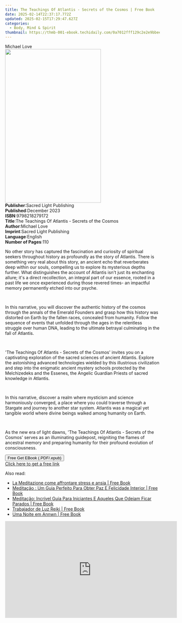 ```yaml
---
title: The Teachings Of Atlantis - Secrets of the Cosmos | Free Book
date: 2025-02-14T22:37:17.772Z
updated: 2025-02-15T17:29:47.627Z
categories:
  - Body, Mind & Spirit
thumbnail: https://thmb-001-ebook.techidaily.com/0a7012fff129c2e2e9bbee9de251fd92462ce82dd5c0629e2e5fd2ce1619f0d2.jpg
---
```

<main id="book-container">
  <div class="flex flex-col">
    <div class="book-brief flex-1 py-6 px-4 sm:p-6 md:py-10 md:px-8">
      <!-- brief-->
      <div class="book-brief-main">Michael Love</div>
    </div>
    <div
      class="book-meta-info flex-1 grid gap-4 col-start-1 col-end-3 row-start-1 sm:mb-6 sm:grid-cols-4 lg:gap-6 lg:col-start-2 lg:row-end-6 lg:row-span-6 lg:mb-0"
    >
      <div
        class="book-meta-info-left place-content-center mt-4 p-4 text-sm leading-6 col-start-2 col-span-2 dark:text-slate-400"
      >
        <img
          class="w-full h-500 object-cover rounded-lg sm:h-255 sm:col-span-2 lg:col-span-full"
          src="https://img-001-ebook.techidaily.com/4065d9496ee2b55348e79510ef0ba11fb63d056211067b9cb8f0f291cb75558a.jpg"
          alt=""
          width="312"
          height="500"
        />
      </div>
      <div
        class="book-meta-info-right mt-2 col-start-1 row-start-2 col-span-3 self-center"
      >
        <!-- meta data  -->
        <div class="flex flex-col px-4 md:px-8">
          <div class="flex-1">
            <strong>Publisher</strong>:<span class="px-2"
              >Sacred Light Publishing</span
            >
          </div>
          <div class="flex-1">
            <strong>Published</strong>:<span class="px-2">December 2023</span>
          </div>
          <div class="flex-1">
            <strong>ISBN</strong>:<span class="px-2">9798218279172</span>
          </div>
          <div class="flex-1">
            <strong>Title</strong>:<span class="px-2"
              >The Teachings Of Atlantis - Secrets of the Cosmos</span
            >
          </div>
          <div class="flex-1">
            <strong>Author</strong>:<span class="px-2">Michael Love</span>
          </div>
          <div class="flex-1">
            <strong>Imprint</strong>:<span class="px-2"
              >Sacred Light Publishing</span
            >
          </div>
          <div class="flex-1">
            <strong>Language</strong>:<span class="px-2">English</span>
          </div>
          <div class="flex-1">
            <strong>Number of Pages</strong>:<span class="px-2">110</span>
          </div>
        </div>
      </div>
    </div>
    <div class="book-description flex-1 py-6 px-4 sm:p-6 md:py-10 md:px-8">
      <div class="book-description-main">
        <div accordion-content="" id="description">
          <p>
            No other story has captured the fascination and curiosity of
            spiritual seekers throughout history as profoundly as the story of
            Atlantis. There is something very real about this story, an ancient
            echo that reverberates deep within our souls, compelling us to
            explore its mysterious depths further. What distinguishes the
            account of Atlantis isn't just its enchanting allure; it's a direct
            recollection, an integral part of our essence, rooted in a past life
            we once experienced during those revered times- an impactful memory
            permanently etched into our psyche.
          </p>
          <p><br /></p>
          <p>
            In this narrative, you will discover the authentic history of the
            cosmos through the annals of the Emerald Founders and grasp how this
            history was distorted on Earth by the fallen races, concealed from
            humanity. Follow the sequence of events that unfolded through the
            ages in the relentless struggle over human DNA, leading to the
            ultimate betrayal culminating in the fall of Atlantis.
          </p>
          <p><br /></p>
          <p>
            'The Teachings Of Atlantis - Secrets of the Cosmos' invites you on a
            captivating exploration of the sacred sciences of ancient Atlantis.
            Explore the astonishing advanced technologies wielded by this
            illustrious civilization and step into the enigmatic ancient mystery
            schools protected by the Melchizedeks and the Essenes, the Angelic
            Guardian Priests of sacred knowledge in Atlantis.
          </p>
          <p><br /></p>
          <p>
            In this narrative, discover a realm where mysticism and science
            harmoniously converged, a place where you could traverse through a
            Stargate and journey to another star system. Atlantis was a magical
            yet tangible world where divine beings walked among humanity on
            Earth.
          </p>
          <p><br /></p>
          <p>
            As the new era of light dawns, 'The Teachings Of Atlantis - Secrets
            of the Cosmos' serves as an illuminating guidepost, reigniting the
            flames of ancestral memory and preparing humanity for their profound
            evolution of consciousness.
          </p>
        </div>
        <div class="accordion-fader"></div>
      </div>
    </div>
    <div class="book-excerpts flex-1 py-6 px-4 sm:p-6 md:py-10 md:px-8"></div>
    <div
      class="book-about-author flex-1 py-6 px-4 sm:p-6 md:py-10 md:px-8"
    ></div>
    <div class="book-free-get flex-1 py-6 px-4 sm:p-6 md:py-10 md:px-8">
      <button
        id="btn-free-get"
        class="bg-blue-500 hover:bg-blue-700 text-white font-bold py-2 px-4 rounded"
      >
        Free Get EBook (.PDF/.epub)
      </button>
      <div id="countdown-display" class="px-2 text-lg mt-2"></div>
      <a
        id="free-link"
        class="hidden bg-blue-500 hover:bg-blue-700 text-white font-bold py-2 px-4 rounded"
        href="https://www.ebooks.com/en-us/book/211253737/the-teachings-of-atlantis-secrets-of-the-cosmos/michael-love/"
        target="_blank"
        >Click here to get a free link</a
      >
    </div>
    <script>
      let countdownTime = 0;
      let countdownInterval = null;
      document
        .getElementById('btn-free-get')
        .addEventListener('click', startCountdown);
      function startCountdown() {
        countdownTime = new Date().getTime() + 60000 * 3;
        countdownInterval = setInterval(updateCountdown, 1000);
        document.getElementById('btn-free-get').disabled = true;
        document
          .getElementById('btn-free-get')
          .classList.add('bg-gray-500', 'cursor-not-allowed');
      }
      function updateCountdown() {
        let currentTime = new Date().getTime();
        let timeLeft = countdownTime - currentTime;
        let secondsLeft = Math.floor(timeLeft / 1000);
        document.getElementById('countdown-display').innerHTML =
          `Remaining time: ${secondsLeft} seconds.`;
        if (secondsLeft <= 0) {
          clearInterval(countdownInterval);
          document.getElementById('btn-free-get').classList.add('hidden');
          document.getElementById('free-link').classList.remove('hidden');
          document.getElementById('countdown-display').innerHTML = '';
        }
      }
    </script>
  </div>
</main>

<ins class="adsbygoogle"
      style="display:block"
      data-ad-client="ca-pub-7571918770474297"
      data-ad-slot="8358498916"
      data-ad-format="auto"
      data-full-width-responsive="true"></ins>
    

<span class="atpl-alsoreadstyle">Also read:</span>
<div><ul>
<li><a href="https://novels-ebooks.techidaily.com/209634834-9781547573028-la-meditazione-come-affrontare-stress-e-ansia/"><u>La Meditazione come affrontare stress e ansia | Free Book</u></a></li>
<li><a href="https://novels-ebooks.techidaily.com/209634827-9781547573141-meditacao-um-guia-perfeito-para-obter-paz-e-felicidade-interior/"><u>Meditação : Um Guia Perfeito Para Obter Paz E Felicidade Interior | Free Book</u></a></li>
<li><a href="https://novels-ebooks.techidaily.com/209634773-9781547573172-meditacao-incrivel-guia-para-iniciantes-e-aqueles-que-odeiam-ficar-parados/"><u>Meditação: Incrível Guia Para Iniciantes E Aqueles Que Odeiam Ficar Parados | Free Book</u></a></li>
<li><a href="https://novels-ebooks.techidaily.com/209634783-9781547535750-trabajador-de-luz-reiki/"><u>Trabajador de Luz Reiki | Free Book</u></a></li>
<li><a href="https://novels-ebooks.techidaily.com/209634762-9781547563661-uma-noite-em-annwn/"><u>Uma Noite em Annwn | Free Book</u></a></li>
</ul></div>

<!-- affiliate ads begin -->
<iframe width="560" height="315" src="https://www.youtube.com/embed/jf0JvOqiAXc?si=kHEHQGC_PhBv4xij" title="YouTube video player" frameborder="0" allow="accelerometer; autoplay; clipboard-write; encrypted-media; gyroscope; picture-in-picture; web-share" referrerpolicy="strict-origin-when-cross-origin" allowfullscreen></iframe>
<!-- affiliate ads end -->

